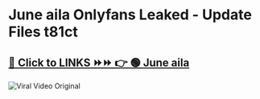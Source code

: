
 # June aila Onlyfans Leaked - Update Files t81ct

## <h2><a href="https://clipsfans.com/June_aila&ref=git">🔗 Click to LINKS ⏩⏩ 👉 🟢 June aila </a></h2>

<a href="https://clipsfans.com/June_aila&ref=git" rel="nofollow" data-target="animated-image.originalLink"><img src="https://i.ibb.co.com/xMMVF88/686577567.gif" alt="Viral Video Original" style="max-width: 100%; display: inline-block;" data-target="animated-image.originalImage"></a>

